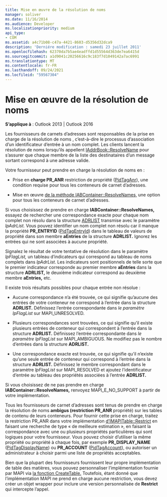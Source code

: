 ```yaml
---
title: Mise en œuvre de la résolution de noms
manager: soliver
ms.date: 11/16/2014
ms.audience: Developer
ms.localizationpriority: medium
api_type:
- COM
ms.assetid: a4c71b08-c47a-4421-8603-d5356d32dca9
description: 'Derniére modification : samedi 23 juillet 2011'
ms.openlocfilehash: 62370da7b5ae4eadffd1d55564d363de7ea6415d
ms.sourcegitcommit: a1d9041c20256616c9c183f7d1049142a7ac6991
ms.translationtype: MT
ms.contentlocale: fr-FR
ms.lasthandoff: 09/24/2021
ms.locfileid: "59567304"
---
```

# <a name="implementing-name-resolution"></a>Mise en œuvre de la résolution de noms

  
  
**S’applique à** : Outlook 2013 | Outlook 2016 
  
Les fournisseurs de carnets d’adresses sont responsables de la prise en charge de la résolution de noms , c’est-à-dire le processus d’association d’un identificateur d’entrée à un nom complet. Les clients lancent la résolution de noms lorsqu’ils appellent [IAddrBook::ResolveName](iaddrbook-resolvename.md) pour s’assurer que chaque membre de la liste des destinataires d’un message sortant correspond à une adresse valide. 
  
Votre fournisseur peut prendre en charge la résolution de noms en :
  
- Prise en **charge PR_ANR** restriction de propriété ([PidTagAnr](pidtaganr-canonical-property.md)), une condition requise pour tous les conteneurs de carnet d’adresses.
    
- Mise en œuvre [de la méthode IABContainer::ResolveNames,](iabcontainer-resolvenames.md) une option pour tous les conteneurs de carnet d’adresses. 
    
Si vous choisissez de prendre en charge **IABContainer::ResolveNames,** essayez de rechercher une correspondance exacte pour chaque nom complet non résolu dans la structure [ADRLIST](adrlist.md) transmise avec le paramètre _lpAdrList._ Vous pouvez identifier un nom complet non résolu car il manque la propriété **PR_ENTRYID** ([PidTagEntryId](pidtagentryid-canonical-property.md)) dans le tableau de valeurs de propriété dans son membre **aEntries** de la structure **ADRLIST.** Ignorez les entrées qui ne sont associées à aucune propriété. 
  
Signalez le résultat de votre tentative de résolution dans le paramètre  _lpFlagList,_ un tableau d’indicateurs qui correspond au tableau de noms complets dans  _lpAdrList_. Les indicateurs sont positionnels de telle sorte que le premier indicateur corresponde au premier membre **aEntries** dans la structure **ADRLIST,** le deuxième indicateur correspond au deuxième membre **aEntries,** etc. 
  
Il existe trois résultats possibles pour chaque entrée non résolue :
  
- Aucune correspondance n’a été trouvée, ce qui signifie qu’aucune des entrées de votre conteneur ne correspond à l’entrée dans la structure **ADRLIST.** Définissez l’entrée correspondante dans  _le paramètre lpFlagList_ sur MAPI_UNRESOLVED. 
    
- Plusieurs correspondances sont trouvées, ce qui signifie qu’il existe plusieurs entrées de conteneur qui correspondent à l’entrée dans la structure **ADRLIST.** Définissez l’entrée correspondante dans  _le paramètre lpFlagList_ sur MAPI_AMBIGUOUS. Ne modifiez pas le nombre d’entrées dans la structure **ADRLIST.** 
    
- Une correspondance exacte est trouvée, ce qui signifie qu’il n’existe qu’une seule entrée de conteneur qui correspond à l’entrée dans la structure **ADRLIST.** Définissez le membre correspondant dans le paramètre _lpFlagList_ sur MAPI_RESOLVED et ajoutez l’identificateur d’entrée au tableau des propriétés associées à l’entrée **ADRLIST.** 
    
Si vous choisissez de ne pas prendre en charge **IABContainer::ResolveNames,** renvoyez MAPI_E_NO_SUPPORT à partir de votre implémentation.
  
Tous les fournisseurs de carnet d’adresses sont tenus de prendre en charge la résolution de noms **ambigus (restriction PR_ANR** propriété) sur les tables de contenu de leurs conteneurs. Pour fournir cette prise en charge, traitez la restriction PR_ANR dans votre implémentation [d’IMAPITable::Restrict](imapitable-restrict.md) en faisant une recherche de type « de meilleure estimation », en faisant la correspondance avec une ou plusieurs propriétés particulières qui sont logiques pour votre fournisseur. Vous pouvez choisir d’utiliser la même propriété ou propriété à chaque fois, par exemple **PR_DISPLAY_NAME** ([PidTagDisplayName](pidtagdisplayname-canonical-property.md)) ou **PR_ACCOUNT** ([PidTagAccount](pidtagaccount-canonical-property.md)), ou autoriser un administrateur à choisir parmi une liste de propriétés acceptables. 
  
Bien que la plupart des fournisseurs fournissent leur propre implémentation de table des matières, vous pouvez personnaliser l’implémentation fournie par MAPI via [la fonction CreateTable.](createtable.md) Toutefois, étant donné que l’implémentation MAPI ne prend en charge aucune restriction, vous devez créer un objet wrapper pour inclure une version personnalisée de **Restrict** qui intercepte l’appel. 
  

